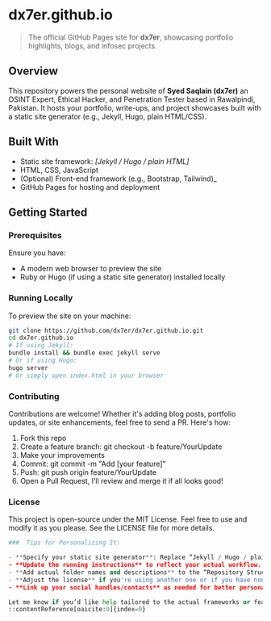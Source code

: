 # dx7er.github.io

> The official GitHub Pages site for **dx7er**, showcasing portfolio highlights, blogs, and infosec projects.

##  Overview

This repository powers the personal website of **Syed Saqlain (dx7er)** an OSINT Expert, Ethical Hacker, and Penetration Tester based in Rawalpindi, Pakistan. It hosts your portfolio, write-ups, and project showcases built with a static site generator (e.g., Jekyll, Hugo, plain HTML/CSS).

##  Built With

- Static site framework: _[Jekyll / Hugo / plain HTML]_  
- HTML, CSS, JavaScript  
- (Optional) Front-end framework (e.g., Bootstrap, Tailwind)_  
- GitHub Pages for hosting and deployment

##  Getting Started

### Prerequisites

Ensure you have:

- A modern web browser to preview the site  
- Ruby or Hugo (if using a static site generator) installed locally

### Running Locally

To preview the site on your machine:

```bash
git clone https://github.com/dx7er/dx7er.github.io.git
cd dx7er.github.io
# If using Jekyll:
bundle install && bundle exec jekyll serve
# Or if using Hugo:
hugo server
# Or simply open index.html in your browser
```

### Contributing

Contributions are welcome! Whether it's adding blog posts, portfolio updates, or site enhancements, feel free to send a PR. Here's how:
1. Fork this repo
2. Create a feature branch: git checkout -b feature/YourUpdate
3. Make your improvements
4. Commit: git commit -m "Add [your feature]"
5. Push: git push origin feature/YourUpdate
6. Open a Pull Request, I’ll review and merge it if all looks good!


### License

This project is open-source under the MIT License. Feel free to use and modify it as you please. See the LICENSE
 file for more details.
```python
###  Tips for Personalizing It:

- **Specify your static site generator**: Replace “Jekyll / Hugo / plain HTML” with whichever you're using.
- **Update the running instructions** to reflect your actual workflow.
- **Add actual folder names and descriptions** to the “Repository Structure” section if different.
- **Adjust the license** if you're using another one or if you have none yet.
- **Link up your social handles/contacts** as needed for better personalization.

Let me know if you’d like help tailored to the actual frameworks or features your site uses!
::contentReference[oaicite:0]{index=0}
```
